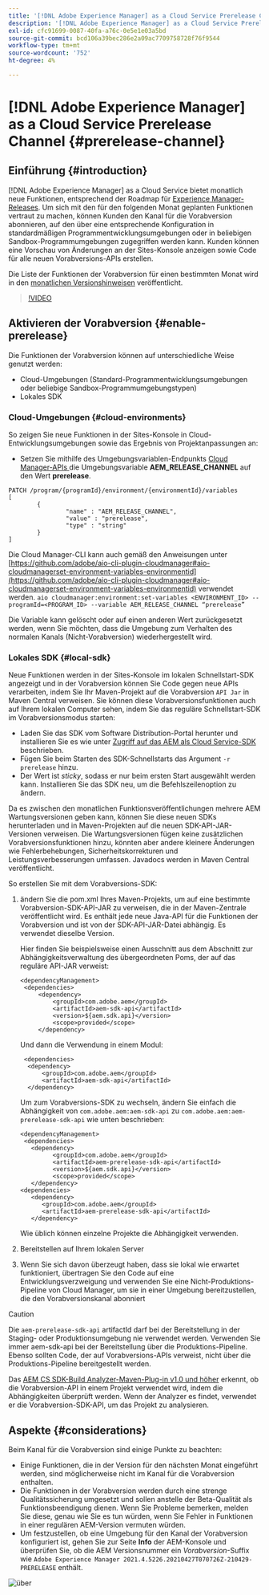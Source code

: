 ```yaml
---
title: '[!DNL Adobe Experience Manager] as a Cloud Service Prerelease Channel'
description: '[!DNL Adobe Experience Manager] as a Cloud Service Prerelease Channel'
exl-id: cfc91699-0087-40fa-a76c-0e5e1e03a5bd
source-git-commit: bcd106a39bec286e2a09ac7709758728f76f9544
workflow-type: tm+mt
source-wordcount: '752'
ht-degree: 4%

---
```


# [!DNL Adobe Experience Manager] as a Cloud Service Prerelease Channel {#prerelease-channel}


## Einführung {#introduction}

[!DNL Adobe Experience Manager] as a Cloud Service bietet monatlich neue Funktionen, entsprechend der Roadmap für  [Experience Manager-Releases](https://experienceleague.adobe.com/docs/experience-manager-release-information/aem-release-updates/update-releases-roadmap.html?lang=en#aem-as-cloud-service). Um sich mit den für den folgenden Monat geplanten Funktionen vertraut zu machen, können Kunden den Kanal für die Vorabversion abonnieren, auf den über eine entsprechende Konfiguration in standardmäßigen Programmentwicklungsumgebungen oder in beliebigen Sandbox-Programmumgebungen zugegriffen werden kann. Kunden können eine Vorschau von Änderungen an der Sites-Konsole anzeigen sowie Code für alle neuen Vorabversions-APIs erstellen.

Die Liste der Funktionen der Vorabversion für einen bestimmten Monat wird in den [monatlichen Versionshinweisen](/help/release-notes/release-notes-cloud/release-notes-current.md) veröffentlicht.

>[!VIDEO](/help/release-notes/assets/prerelease-overview.mp4)

## Aktivieren der Vorabversion {#enable-prerelease}

Die Funktionen der Vorabversion können auf unterschiedliche Weise genutzt werden:

* Cloud-Umgebungen (Standard-Programmentwicklungsumgebungen oder beliebige Sandbox-Programmumgebungstypen)
* Lokales SDK

### Cloud-Umgebungen {#cloud-environments}

So zeigen Sie neue Funktionen in der Sites-Konsole in Cloud-Entwicklungsumgebungen sowie das Ergebnis von Projektanpassungen an:

* Setzen Sie mithilfe des Umgebungsvariablen-Endpunkts [Cloud Manager-APIs ](https://www.adobe.io/apis/experiencecloud/cloud-manager/api-reference.html#/Variables/patchEnvironmentVariables) die Umgebungsvariable **AEM_RELEASE_CHANNEL** auf den Wert **prerelease**.

```
PATCH /program/{programId}/environment/{environmentId}/variables
[
        {
                "name" : "AEM_RELEASE_CHANNEL",
                "value" : "prerelease",
                "type" : "string"
        }
]
```

Die Cloud Manager-CLI kann auch gemäß den Anweisungen unter [https://github.com/adobe/aio-cli-plugin-cloudmanager#aio-cloudmanagerset-environment-variables-environmentid](https://github.com/adobe/aio-cli-plugin-cloudmanager#aio-cloudmanagerset-environment-variables-environmentid) verwendet werden.
```aio cloudmanager:environment:set-variables <ENVIRONMENT_ID> --programId=<PROGRAM_ID> --variable AEM_RELEASE_CHANNEL “prerelease”```


Die Variable kann gelöscht oder auf einen anderen Wert zurückgesetzt werden, wenn Sie möchten, dass die Umgebung zum Verhalten des normalen Kanals (Nicht-Vorabversion) wiederhergestellt wird.

### Lokales SDK {#local-sdk}

Neue Funktionen werden in der Sites-Konsole im lokalen Schnellstart-SDK angezeigt und in der Vorabversion können Sie Code gegen neue APIs verarbeiten, indem Sie Ihr Maven-Projekt auf die Vorabversion `API Jar` in Maven Central verweisen. Sie können diese Vorabversionsfunktionen auch auf Ihrem lokalen Computer sehen, indem Sie das reguläre Schnellstart-SDK im Vorabversionsmodus starten:

* Laden Sie das SDK vom Software Distribution-Portal herunter und installieren Sie es wie unter [Zugriff auf das AEM als Cloud Service-SDK](/help/implementing/developing/introduction/aem-as-a-cloud-service-sdk.md) beschrieben.
* Fügen Sie beim Starten des SDK-Schnellstarts das Argument `-r prerelease` hinzu.
* Der Wert ist *sticky*, sodass er nur beim ersten Start ausgewählt werden kann. Installieren Sie das SDK neu, um die Befehlszeilenoption zu ändern.

Da es zwischen den monatlichen Funktionsveröffentlichungen mehrere AEM Wartungsversionen geben kann, können Sie diese neuen SDKs herunterladen und in Maven-Projekten auf die neuen SDK-API-JAR-Versionen verweisen. Die Wartungsversionen fügen keine zusätzlichen Vorabversionsfunktionen hinzu, könnten aber andere kleinere Änderungen wie Fehlerbehebungen, Sicherheitskorrekturen und Leistungsverbesserungen umfassen.
Javadocs werden in Maven Central veröffentlicht.

So erstellen Sie mit dem Vorabversions-SDK:

1. ändern Sie die pom.xml Ihres Maven-Projekts, um auf eine bestimmte Vorabversion-SDK-API-JAR zu verweisen, die in der Maven-Zentrale veröffentlicht wird. Es enthält jede neue Java-API für die Funktionen der Vorabversion und ist von der SDK-API-JAR-Datei abhängig. Es verwendet dieselbe Version.

   Hier finden Sie beispielsweise einen Ausschnitt aus dem Abschnitt zur Abhängigkeitsverwaltung des übergeordneten Poms, der auf das reguläre API-JAR verweist:

   ```
   <dependencyManagement>
    <dependencies>
        <dependency>
            <groupId>com.adobe.aem</groupId>
            <artifactId>aem-sdk-api</artifactId>
            <version>${aem.sdk.api}</version>
            <scope>provided</scope>
        </dependency>
   ```

   Und dann die Verwendung in einem Modul:

   ```
    <dependencies>
     <dependency>
         <groupId>com.adobe.aem</groupId>
         <artifactId>aem-sdk-api</artifactId>
     </dependency>
   ```

   Um zum Vorabversions-SDK zu wechseln, ändern Sie einfach die Abhängigkeit von `com.adobe.aem:aem-sdk-api` zu `com.adobe.aem:aem-prerelease-sdk-api` wie unten beschrieben:

   ```
   <dependencyManagement>
    <dependencies>
      <dependency>
            <groupId>com.adobe.aem</groupId>
            <artifactId>aem-prerelease-sdk-api</artifactId>
            <version>${aem.sdk.api}</version>
            <scope>provided</scope>
      </dependency>
   <dependencies>
      <dependency>
         <groupId>com.adobe.aem</groupId>
         <artifactId>aem-prerelease-sdk-api</artifactId>
      </dependency>
   ```

   Wie üblich können einzelne Projekte die Abhängigkeit verwenden.

1. Bereitstellen auf Ihrem lokalen Server
1. Wenn Sie sich davon überzeugt haben, dass sie lokal wie erwartet funktioniert, übertragen Sie den Code auf eine Entwicklungsverzweigung und verwenden Sie eine Nicht-Produktions-Pipeline von Cloud Manager, um sie in einer Umgebung bereitzustellen, die den Vorabversionskanal abonniert

>[!CAUTION]
Die `aem-prerelease-sdk-api` artifactId darf bei der Bereitstellung in der Staging- oder Produktionsumgebung nie verwendet werden. Verwenden Sie immer aem-sdk-api bei der Bereitstellung über die Produktions-Pipeline. Ebenso sollten Code, der auf Vorabversions-APIs verweist, nicht über die Produktions-Pipeline bereitgestellt werden.

Das [AEM CS SDK-Build Analyzer-Maven-Plug-in v1.0 und höher](https://experienceleague.adobe.com/docs/experience-manager-core-components/using/developing/archetype/build-analyzer-maven-plugin.html?lang=de#developing) erkennt, ob die Vorabversion-API in einem Projekt verwendet wird, indem die Abhängigkeiten überprüft werden. Wenn der Analyzer es findet, verwendet er die Vorabversion-SDK-API, um das Projekt zu analysieren.

## Aspekte {#considerations}

Beim Kanal für die Vorabversion sind einige Punkte zu beachten:

* Einige Funktionen, die in der Version für den nächsten Monat eingeführt werden, sind möglicherweise nicht im Kanal für die Vorabversion enthalten.
* Die Funktionen in der Vorabversion werden durch eine strenge Qualitätssicherung umgesetzt und sollen anstelle der Beta-Qualität als Funktionsbeendigung dienen. Wenn Sie Probleme bemerken, melden Sie diese, genau wie Sie es tun würden, wenn Sie Fehler in Funktionen in einer regulären AEM-Version vermuten würden.
* Um festzustellen, ob eine Umgebung für den Kanal der Vorabversion konfiguriert ist, gehen Sie zur Seite **Info** der AEM-Konsole und überprüfen Sie, ob die AEM Versionsnummer ein *Vorabversion*-Suffix wie ```Adobe Experience Manager 2021.4.5226.20210427T070726Z-210429-PRERELEASE``` enthält.

![über](/help/release-notes/assets/about.png)
